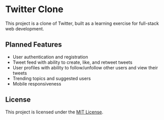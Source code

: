 # Twitter Clone

This project is a clone of Twitter, built as a learning exercise for full-stack web development.

## Planned Features

- User authentication and registration
- Tweet feed with ability to create, like, and retweet tweets
- User profiles with ability to follow/unfollow other users and view their tweets
- Trending topics and suggested users
- Mobile responsiveness

## License

This project is licensed under the [MIT License](https://opensource.org/licenses/MIT).